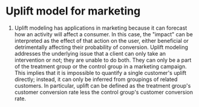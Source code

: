 # Uplift model for marketing

1. Uplift modeling has applications in marketing because it can forecast how an activity will affect a consumer. In this case, the "impact" can be interpreted as the effect of that action on the user, either beneficial or detrimentally affecting their probability of conversion. Uplift modeling addresses the underlying issue that a client can only take an intervention or not; they are unable to do both. They can only be a part of the treatment group or the control group in a marketing campaign. This implies that it is impossible to quantify a single customer's uplift directly; instead, it can only be inferred from groupings of related customers. In particular, uplift can be defined as the treatment group's customer conversion rate less the control group's customer conversion rate.

